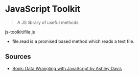 # JavaScript Toolkit

>A JS library of useful methods



js-toolkit/file.js
- file.read is a promised based method which reads a text file.






## Sources

- [Book: Data Wrangling with JavaScript by Ashley Davis](https://www.manning.com/books/data-wrangling-with-javascript)

